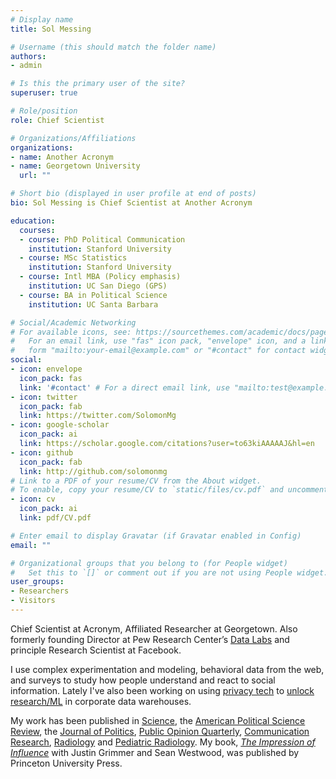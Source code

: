 ```yaml
---
# Display name
title: Sol Messing

# Username (this should match the folder name)
authors:
- admin

# Is this the primary user of the site?
superuser: true

# Role/position
role: Chief Scientist

# Organizations/Affiliations
organizations:
- name: Another Acronym
- name: Georgetown University
  url: ""

# Short bio (displayed in user profile at end of posts)
bio: Sol Messing is Chief Scientist at Another Acronym

education:
  courses:
  - course: PhD Political Communication
    institution: Stanford University
  - course: MSc Statistics
    institution: Stanford University
  - course: Intl MBA (Policy emphasis)
    institution: UC San Diego (GPS)
  - course: BA in Political Science
    institution: UC Santa Barbara

# Social/Academic Networking
# For available icons, see: https://sourcethemes.com/academic/docs/page-builder/#icons
#   For an email link, use "fas" icon pack, "envelope" icon, and a link in the
#   form "mailto:your-email@example.com" or "#contact" for contact widget.
social:
- icon: envelope
  icon_pack: fas
  link: '#contact' # For a direct email link, use "mailto:test@example.org".
- icon: twitter
  icon_pack: fab
  link: https://twitter.com/SolomonMg
- icon: google-scholar
  icon_pack: ai
  link: https://scholar.google.com/citations?user=to63kiAAAAAJ&hl=en
- icon: github
  icon_pack: fab
  link: http://github.com/solomonmg
# Link to a PDF of your resume/CV from the About widget.
# To enable, copy your resume/CV to `static/files/cv.pdf` and uncomment the lines below.
- icon: cv
  icon_pack: ai
  link: pdf/CV.pdf

# Enter email to display Gravatar (if Gravatar enabled in Config)
email: ""

# Organizational groups that you belong to (for People widget)
#   Set this to `[]` or comment out if you are not using People widget.
user_groups:
- Researchers
- Visitors
---
```



Chief Scientist at Acronym, Affiliated Researcher at Georgetown. Also formerly founding Director at Pew Research Center’s [Data Labs](http://www.pewresearch.org/fact-tank/2017/02/23/qa-with-solomon-messing-of-pew-research-centers-data-labs/) and principle Research Scientist at Facebook. 

I use complex experimentation and modeling, behavioral data from the web, and surveys to study how people understand and react to social information. Lately I've also been working on using [privacy tech](https://arxiv.org/abs/2002.04049) to [unlock research/ML](/assets/pdf/Facebook_DP_URLs_Dataset.pdf) in corporate data warehouses. 

My work has been published in [Science](/assets/pdf/Science-2015-Bakshy-1130-2.pdf), the [American Political Science Review](/assets/pdf/EstimatingIdeologyFromFacebookPageLikes.pdf), the [Journal of Politics](/assets/pdf/aggregator.pdf), [Public Opinion Quarterly](/assets/pdf/HSVmetricsCampaignsDarknessPOQFINAL.pdf), [Communication Research](/assets/pdf/SocialNewsCommRes.pdf), [Radiology](http://pubs.rsna.org/doi/full/10.1148/radiol.11110715) and [Pediatric Radiology](http://onlinelibrary.wiley.com/doi/10.1111/j.1467-9477.2011.00280.x/abstract). My book, [*The Impression of Influence*](/assets/pdf/GrimmerWestwoodMessingBook.pdf) with Justin Grimmer and Sean Westwood, was published by Princeton University Press.